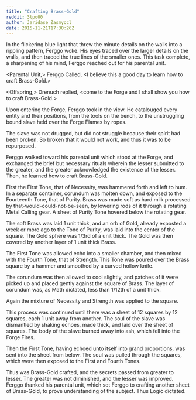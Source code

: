 ```yaml
---
title: "Crafting Brass-Gold"
reddit: 3tpo00
author: Jaridase_Zasmyocl
date: 2015-11-21T17:30:26Z
---
```


In the flickering blue light that threw the minute details on the walls into a rippling pattern, Ferggo woke. His eyes traced over the larger details on the walls, and then traced the true lines of the smaller ones. This task complete, a sharpening of his mind, Ferggo reached out for his parental unit.

&lt;Parental Unit,&gt; Ferggo Called, &lt;I believe this a good day to learn how to craft Brass-Gold.&gt;

&lt;Offspring,&gt; Drenuch replied, &lt;come to the Forge and I shall show you how to craft Brass-Gold.&gt;

Upon entering the Forge, Ferggo took in the view. He catalouged every entity and their positions, from the tools on the bench, to the unstruggling bound slave held over the Forge Flames by ropes.

The slave was not drugged, but did not struggle because their spirit had been broken. So broken that it would not work, and thus it was to be repurposed. 

Ferggo walked toward his parental unit which stood at the Forge, and exchanged the brief but necessary rituals wherein the lesser submitted to the greater, and the greater acknowledged the existence of the lesser. Then, he learned how to craft Brass-Gold.

First the First Tone, that of Necessity, was hammered forth and left to hum. In a separate container, corundum was molten down, and exposed to the Fourteenth Tone, that of Purity. Brass was made soft as hard milk processed by that-would-could-not-be-seen, by lowering rods of it through a rotating Metal Calling gear. A sheet of Purity Tone hovered below the rotating gear.

The soft Brass was laid 1 unit thick, and an orb of Gold, already exposted a week or more ago to the Tone of Purity, was laid into the center of the square. The Gold sphere was 1/3rd of a unit thick. The Gold was then covered by another layer of 1 unit thick Brass.

The First Tone was allowed echo into a smaller chamber, and then mixed with the Fourth Tone, that of Strength. This Tone was poured over the Brass square by a hammer and smoothed by a curved hollow knife. 

The corundum was then allowed to cool slightly, and patches of it were picked up and placed gently against the square of Brass. The layer of corundum was, as Math dictated, less than 1/12th of a unit thick.

Again the mixture of Necessity and Strength was applied to the square. 

This process was continued until there was a sheet of 12 squares by 12 squares, each 1 unit away from another. The soul of the slave was dismantled by shaking echoes, made thick, and laid over the sheet of squares. The body of the slave burned away into ash, which fell into the Forge Fires.

Then the First Tone, having echoed unto itself into grand proportions, was sent into the sheet from below. The soul was pulled through the squares, which were then exposed to the First and Fourth Tones.

Thus was Brass-Gold crafted, and the secrets passed from greater to lesser. The greater was not diminished, and the lesser was improved. Ferggo thanked his parental unit, which set Ferggo to crafting another sheet of Brass-Gold, to prove understanding of the subject. Thus Logic dictated.  
